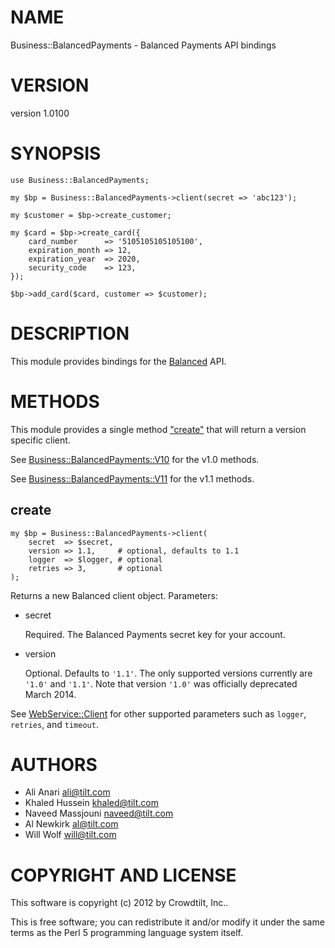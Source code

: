 # NAME

Business::BalancedPayments - Balanced Payments API bindings

# VERSION

version 1.0100

# SYNOPSIS

    use Business::BalancedPayments;

    my $bp = Business::BalancedPayments->client(secret => 'abc123');

    my $customer = $bp->create_customer;

    my $card = $bp->create_card({
        card_number      => '5105105105105100',
        expiration_month => 12,
        expiration_year  => 2020,
        security_code    => 123,
    });

    $bp->add_card($card, customer => $customer);

# DESCRIPTION

This module provides bindings for the
[Balanced](https://www.balancedpayments.com) API.

# METHODS

This module provides a single method ["create"](#create) that will return a version
specific client.

See [Business::BalancedPayments::V10](http://search.cpan.org/perldoc?Business::BalancedPayments::V10) for the v1.0 methods.

See [Business::BalancedPayments::V11](http://search.cpan.org/perldoc?Business::BalancedPayments::V11) for the v1.1 methods.

## create

    my $bp = Business::BalancedPayments->client(
        secret  => $secret,
        version => 1.1,     # optional, defaults to 1.1
        logger  => $logger, # optional
        retries => 3,       # optional
    );

Returns a new Balanced client object.
Parameters:

- secret

    Required. The Balanced Payments secret key for your account.

- version

    Optional. Defaults to `'1.1'`.
    The only supported versions currently are `'1.0'` and `'1.1'`.
    Note that version `'1.0'` was officially deprecated March 2014. 

See [WebService::Client](http://search.cpan.org/perldoc?WebService::Client) for other supported parameters such as `logger`,
`retries`, and `timeout`.

# AUTHORS

- Ali Anari <ali@tilt.com>
- Khaled Hussein <khaled@tilt.com>
- Naveed Massjouni <naveed@tilt.com>
- Al Newkirk <al@tilt.com>
- Will Wolf <will@tilt.com>

# COPYRIGHT AND LICENSE

This software is copyright (c) 2012 by Crowdtilt, Inc..

This is free software; you can redistribute it and/or modify it under
the same terms as the Perl 5 programming language system itself.
